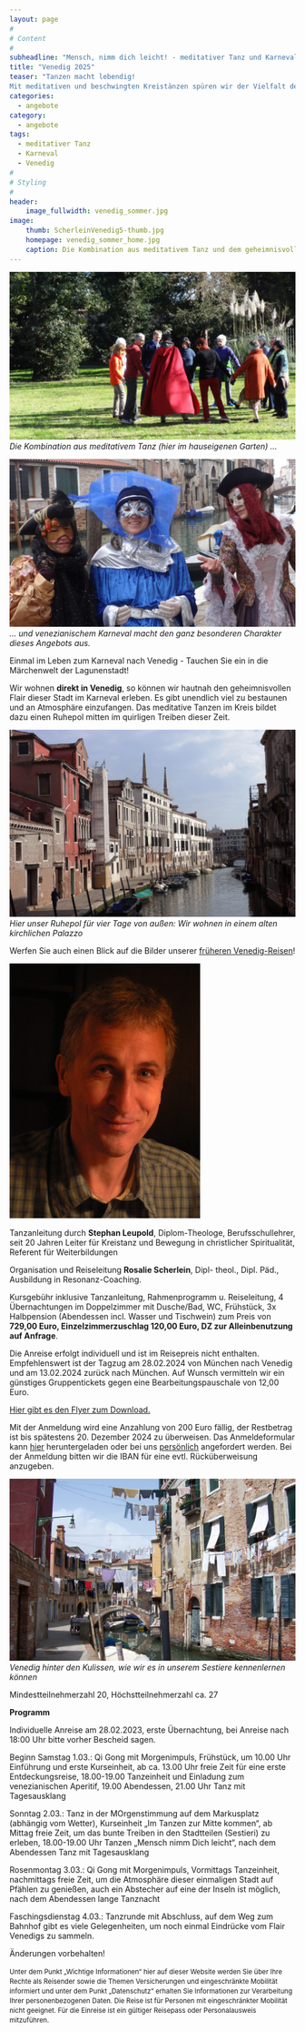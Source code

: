 ```yaml
---
layout: page
#
# Content
#
subheadline: "Mensch, nimm dich leicht! - meditativer Tanz und Karneval in Venedig 28. Februar - 4. März 2025"
title: "Venedig 2025"
teaser: "Tanzen macht lebendig!
Mit meditativen und beschwingten Kreistänzen spüren wir der Vielfalt des Lebens nach. Wir begegnen uns selbst, unserer Heiterkeit, Sehnsucht und Hoffnung im körperlichen Ausdruck der Bewegungen. In der Tanzgemeinschaft erfahren wir Lebensfreude und Inspiration, Leichtigkeit mischt sich mit Tiefgang."
categories:
  - angebote
category:
  - angebote
tags:
  - meditativer Tanz
  - Karneval
  - Venedig
#
# Styling
#
header:
    image_fullwidth: venedig_sommer.jpg
image:
    thumb: ScherleinVenedig5-thumb.jpg
    homepage: venedig_sommer_home.jpg
    caption: Die Kombination aus meditativem Tanz und dem geheimnisvollen Flair der Stadt macht den ganz besonderen Charakter dieses Angebots aus.
---
```

![Meditativer Tanz im hauseigenen Garten](/images/scherleinvenedig13.jpg)
*Die Kombination aus meditativem Tanz (hier im hauseigenen Garten) ...*

![Venezianischer Karneval](/images/scherleinvenedig14.jpg)
*... und venezianischem Karneval macht den ganz besonderen Charakter dieses Angebots aus.*

Einmal im Leben zum Karneval nach Venedig - Tauchen Sie ein in die Märchenwelt der Lagunenstadt!

Wir wohnen **direkt in Venedig**, so können wir hautnah den geheimnisvollen Flair dieser Stadt im Karneval erleben. Es gibt unendlich viel zu bestaunen und an Atmosphäre einzufangen. Das meditative Tanzen im Kreis bildet dazu einen Ruhepol mitten im quirligen Treiben dieser Zeit.

![Unser Palazzo von außen](/images/scherleinvenedig12.jpg)
*Hier unser Ruhepol für vier Tage von außen: Wir wohnen in einem alten kirchlichen Palazzo*

Werfen Sie auch einen Blick auf die Bilder unserer [früheren Venedig-Reisen](/impressionen/venedig/)!

![Stephan Leupold](/images/stephan_leupold.jpg)

Tanzanleitung durch **Stephan Leupold**, Diplom-Theologe, Berufsschullehrer, seit 20 Jahren Leiter für Kreistanz und Bewegung in christlicher Spiritualität, Referent für Weiterbildungen

Organisation und Reiseleitung **Rosalie Scherlein**, Dipl- theol., Dipl. Päd., Ausbildung in Resonanz-Coaching.

Kursgebühr inklusive Tanzanleitung, Rahmenprogramm u. Reiseleitung, 4 Übernachtungen im Doppelzimmer mit Dusche/Bad, WC, Frühstück, 3x Halbpension (Abendessen incl. Wasser und Tischwein) zum Preis von **729,00 Euro, Einzelzimmerzuschlag 120,00 Euro, DZ zur Alleinbenutzung auf Anfrage**.

Die Anreise erfolgt individuell und ist im Reisepreis nicht enthalten. Empfehlenswert ist der Tagzug am 28.02.2024 von München nach Venedig und am 13.02.2024 zurück nach München. Auf Wunsch vermitteln wir ein günstiges Gruppentickets gegen eine Bearbeitungspauschale von 12,00 Euro.

[Hier gibt es den Flyer zum Download.](/assets/downloads/Venedig_2025.pdf)

Mit der Anmeldung wird eine Anzahlung von 200 Euro fällig, der Restbetrag ist bis spätestens 20. Dezember 2024 zu überweisen. Das Anmeldeformular kann [hier](/anmeldung/) heruntergeladen oder bei uns [persönlich](/kontakt/) angefordert werden. Bei der Anmeldung bitten wir die IBAN für eine evtl. Rücküberweisung anzugeben.

![Venedig hinter den Kulissen](/images/ScherleinVenedig10.jpg)
*Venedig hinter den Kulissen, wie wir es in unserem Sestiere kennenlernen können*

Mindestteilnehmerzahl 20, Höchstteilnehmerzahl ca. 27

**Programm**

Individuelle Anreise am 28.02.2023, erste Übernachtung, bei Anreise nach 18:00 Uhr bitte vorher Bescheid sagen.

Beginn Samstag 1.03.: Qi Gong mit Morgenimpuls, Frühstück, um 10.00 Uhr Einführung und erste Kurseinheit, ab ca. 13.00 Uhr freie Zeit für eine erste Entdeckungsreise, 18.00-19.00 Tanzeinheit und Einladung zum venezianischen Aperitif, 19.00 Abendessen, 21.00 Uhr Tanz mit Tagesausklang

Sonntag 2.03.: Tanz in der MOrgenstimmung auf dem Markusplatz (abhängig vom Wetter), Kurseinheit „Im Tanzen zur Mitte kommen“, ab Mittag freie Zeit, um das bunte Treiben in den Stadtteilen (Sestieri) zu erleben, 18.00-19.00 Uhr Tanzen „Mensch nimm Dich leicht“, nach dem Abendessen Tanz mit Tagesausklang

Rosenmontag 3.03.: Qi Gong mit Morgenimpuls, Vormittags Tanzeinheit, nachmittags freie Zeit, um die Atmosphäre dieser einmaligen Stadt auf Pfählen zu genießen, auch ein Abstecher auf eine der Inseln ist möglich, nach dem Abendessen lange Tanznacht

Faschingsdienstag 4.03.: Tanzrunde mit Abschluss, auf dem Weg zum Bahnhof gibt es viele Gelegenheiten, um noch einmal Eindrücke vom Flair Venedigs zu sammeln.

Änderungen vorbehalten!

<body><small>
	Unter dem Punkt „Wichtige Informationen“ hier auf dieser Website werden Sie über Ihre Rechte als Reisender sowie die Themen Versicherungen und eingeschränkte Mobilität informiert und unter dem Punkt „Datenschutz“ erhalten Sie Informationen zur Verarbeitung Ihrer personenbezogenen Daten. Die Reise ist für Personen mit eingeschränkter Mobilität nicht geeignet. Für die Einreise ist ein gültiger Reisepass oder Personalausweis mitzuführen.
</small></body>
